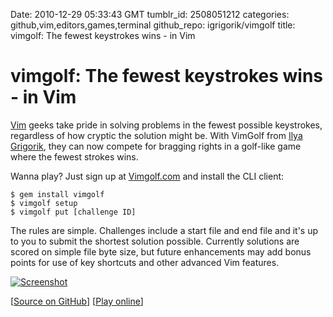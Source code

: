 Date: 2010-12-29 05:33:43 GMT
tumblr_id: 2508051212
categories: github,vim,editors,games,terminal
github_repo: igrigorik/vimgolf
title: vimgolf: The fewest keystrokes wins - in Vim

# vimgolf: The fewest keystrokes wins - in Vim

[Vim](http://www.vim.org/) geeks take pride in solving problems in the fewest possible keystrokes, regardless of how cryptic the solution might be. With VimGolf from [Ilya Grigorik](https://github.com/igrigorik), they can now compete for bragging rights in a golf-like game where the fewest strokes wins.

Wanna play? Just sign up at [Vimgolf.com](http://www.vimgolf.com) and install the CLI client:

    $ gem install vimgolf
    $ vimgolf setup
    $ vimgolf put [challenge ID]

The rules are simple. Challenges include a start file and end file and it's up to you to submit the shortest solution possible. Currently solutions are scored on simple file byte size, but future enhancements may add bonus points for use of key shortcuts and other advanced Vim features.

[![Screenshot](http://cl.ly/1m1h0Q3U130d132D3V3J/Screen_shot_2010-12-28_at_11.27.43_PM.png)](http://www.vimgolf.com)

[[Source on GitHub](http://github.com/igrigorik/vimgolf)] [[Play online](http://www.vimgolf.com)]
